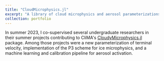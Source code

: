 ```yaml
---
title: "CloudMicrophysics.jl"
excerpt: "A library of cloud microphysics and aerosol parameterizations"
collection: portfolio
---
```


In summer 2023, I co-supervised several undergraduate researchers in their summer projects contributing to CliMA's [CloudyMicrophysics.jl](https://github.com/CliMA/CloudMicrophysics.jl) package. Among those projects were a new parameterization of terminal velocity, implementation of the P3 scheme for ice microphysics, and a machine learning and calibration pipeline for aerosol activation.
